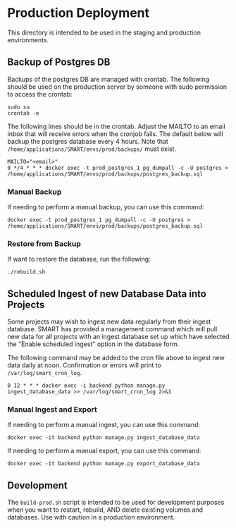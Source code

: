 # Production Deployment

This directory is intended to be used in the staging and production environments.

## Backup of Postgres DB

Backups of the postgres DB are managed with crontab. The following should be used on the production server by
someone with sudo permission to access the crontab:
```
sudo su
crontab -e
```

The following lines should be in the crontab. Adjust the MAILTO to an email inbox that will receive errors when the cronjob fails. The default below will backup the postgres database every 4 hours. Note that `/home/applications/SMART/envs/prod/backups/` must exist.
```
MAILTO="<email>"
0 */4 * * * docker exec -t prod_postgres_1 pg_dumpall -c -U postgres > /home/applications/SMART/envs/prod/backups/postgres_backup.sql
```

### Manual Backup

If needing to perform a manual backup, you can use this command:

```
docker exec -t prod_postgres_1 pg_dumpall -c -U postgres > /home/applications/SMART/envs/prod/backups/postgres_backup.sql
```

### Restore from Backup

If want to restore the database, run the following:

```
./rebuild.sh
```

## Scheduled Ingest of new Database Data into Projects

Some projects may wish to ingest new data regularly from their ingest database. SMART has provided a management command which will pull new data for all projects with an ingest database set up which have selected the "Enable scheduled ingest" option in the database form.

The following command may be added to the cron file above to ingest new data daily at noon. Confirmation or errors will print to `/var/log/smart_cron_log`.

```
0 12 * * * docker exec -i backend python manage.py ingest_database_data >> /var/log/smart_cron_log 2>&1
```

### Manual Ingest and Export

If needing to perform a manual ingest, you can use this command:

```
docker exec -it backend python manage.py ingest_database_data
```

If needing to perform a manual export, you can use this command:

```
docker exec -it backend python manage.py export_database_data
```

## Development

The `build-prod.sh` script is intended to be used for development purposes when you want to restart, rebuild, AND delete existing volumes and databases. Use with caution in a production environment.

